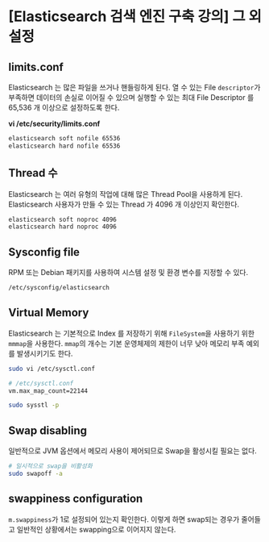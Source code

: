 # [Elasticsearch 검색 엔진 구축 강의] 그 외 설정


## limits.conf
Elasticsearch 는 많은 파일을 쓰거나 핸들링하게 된다. 열 수 있는 File `descriptor`가 부족하면 데이터의 손실로 이어질 수 있으며 실행할 수 있는 최대 File Descriptor 를 65,536 개 이상으로 설정하도록 한다.

**vi /etc/security/limits.conf**
```bash
elasticsearch soft nofile 65536
elasticsearch hard nofile 65536
```

## Thread 수
Elasticsearch 는 여러 유형의 작업에 대해 많은 Thread Pool을 사용하게 된다. Elasticsearch 사용자가 만들 수 있는 Thread 가 4096 개 이상인지 확인한다.
```bash
elasticsearch soft noproc 4096
elasticsearch hard noproc 4096
```

## Sysconfig file
RPM 또는 Debian 패키지를 사용하여 시스템 설정 및 환경 변수를 지정할 수 있다.
```bash
/etc/sysconfig/elasticsearch
```

## Virtual Memory
Elasticsearch 는 기본적으로 Index 를 저장하기 위해 `FileSystem`을 사용하기 위한 `mmmap`을 사용한다. 
`mmap`의 개수는 기본 운영체제의 제한이 너무 낮아 메모리 부족 예외를 발생시키기도 한다.

```bash
sudo vi /etc/sysctl.conf

# /etc/sysctl.conf
vm.max_map_count=22144
```

```bash
sudo sysstl -p
```

## Swap disabling
일반적으로 JVM 옵션에서 메모리 사용이 제어되므로 Swap을 활성시킬 필요는 없다. 

```bash
# 일시적으로 swap을 비활성화
sudo swapoff -a
```

## swappiness configuration
`m.swappiness`가 1로 설정되어 있는지 확인한다. 이렇게 하면 swap되는 경우가 줄어들고 일반적인 상황에서는 swapping으로 이어지지 않는다.


